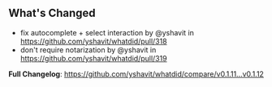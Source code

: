 ## What's Changed
* fix autocomplete + select interaction by @yshavit in https://github.com/yshavit/whatdid/pull/318
* don't require notarization by @yshavit in https://github.com/yshavit/whatdid/pull/319

**Full Changelog**: https://github.com/yshavit/whatdid/compare/v0.1.11...v0.1.12
